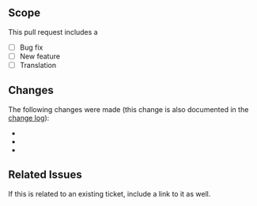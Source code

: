 ## Scope
This pull request includes a

- [ ] Bug fix
- [ ] New feature
- [ ] Translation

## Changes
The following changes were made (this change is also documented in the [change log](https://github.com/kartik-v/yii2-export/blob/master/CHANGE.md)):

-
-
-

## Related Issues
If this is related to an existing ticket, include a link to it as well.